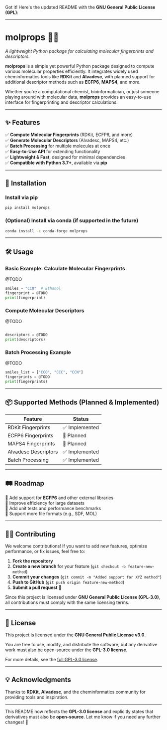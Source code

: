 Got it! Here's the updated README with the **GNU General Public License (GPL)**:

---

# **molprops** 🧪🔬

*A lightweight Python package for calculating molecular fingerprints and descriptors.*

**molprops** is a simple yet powerful Python package designed to compute various molecular properties efficiently. It integrates widely used cheminformatics tools like **RDKit** and **Alvadesc**, with planned support for additional descriptor methods such as **ECFP6**, **MAPS4**, and more.

Whether you're a computational chemist, bioinformatician, or just someone playing around with molecular data, **molprops** provides an easy-to-use interface for fingerprinting and descriptor calculations.

---

## **✨ Features**

✅ **Compute Molecular Fingerprints** (RDKit, ECFP6, and more)\
✅ **Generate Molecular Descriptors** (Alvadesc, MAPS4, etc.)\
✅ **Batch Processing** for multiple molecules at once\
✅ **Easy-to-Use API** for extending functionality\
✅ **Lightweight & Fast**, designed for minimal dependencies\
✅ **Compatible with Python 3.7+**, available via **pip**

---

## **🚀 Installation**

### **Install via pip**

```bash
pip install molprops
```

### **(Optional) Install via conda (if supported in the future)**

```bash
conda install -c conda-forge molprops
```

---

## **🛠 Usage**

### **Basic Example: Calculate Molecular Fingerprints**
@TODO
```python
smiles = "CCO"  # Ethanol
fingerprint = @TODO
print(fingerprint)
```

### **Compute Molecular Descriptors**
@TODO
```python

descriptors = @TODO
print(descriptors)
```

### **Batch Processing Example**
@TODO
```python
smiles_list = ["CCO", "CCC", "CCN"]
fingerprints = @TODO
print(fingerprints)
```

---

## **📦 Supported Methods (Planned & Implemented)**

| Feature              | Status        |
| -------------------- | ------------- |
| RDKit Fingerprints   | ✅ Implemented |
| ECFP6 Fingerprints   | 🔄 Planned    |
| MAPS4 Fingerprints    | 🔄 Planned    |
| Alvadesc Descriptors | ✅ Implemented |
| Batch Processing     | ✅ Implemented |

---

## **🛤 Roadmap**

🔹 Add support for **ECFP6** and other external libraries\
🔹 Improve efficiency for large datasets\
🔹 Add unit tests and performance benchmarks\
🔹 Support more file formats (e.g., SDF, MOL)

---

## **🧑‍💻 Contributing**

We welcome contributions! If you want to add new features, optimize performance, or fix issues, feel free to:

1. **Fork the repository**
2. **Create a new branch** for your feature (`git checkout -b feature-new-method`)
3. **Commit your changes** (`git commit -m "Added support for XYZ method"`)
4. **Push to GitHub** (`git push origin feature-new-method`)
5. **Submit a pull request** 🚀

Since this project is licensed under **GNU General Public License (GPL-3.0)**, all contributions must comply with the same licensing terms.

---

## **📜 License**

This project is licensed under the **GNU General Public License v3.0**.

You are free to use, modify, and distribute the software, but any derivative work must also be open-source under the **GPL-3.0 license**.

For more details, see the [full GPL-3.0 license](https://www.gnu.org/licenses/gpl-3.0.en.html).

---

## **💡 Acknowledgments**

Thanks to **RDKit**, **Alvadesc**, and the cheminformatics community for providing tools and inspiration.

---

This README now reflects the **GPL-3.0 license** and explicitly states that derivatives must also be **open-source**. Let me know if you need any further changes! 🚀
